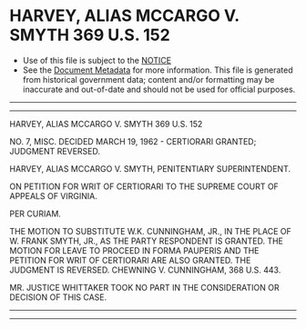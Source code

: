 ---
---

# HARVEY, ALIAS MCCARGO V. SMYTH 369 U.S. 152

* Use of this file is subject to the [NOTICE](https://github.com/publicdocs/notice/blob/master/NOTICE)
* See the [Document Metadata](../../../) for more information.
  This file is generated from historical government data; content and/or formatting may be inaccurate and out-of-date and should not be used for official purposes.

----------
----------

HARVEY, ALIAS MCCARGO V. SMYTH 369 U.S. 152

NO. 7, MISC.  DECIDED MARCH 19, 1962 - CERTIORARI GRANTED; JUDGMENT REVERSED.

HARVEY, ALIAS MCCARGO V. SMYTH, PENITENTIARY SUPERINTENDENT.

ON PETITION FOR WRIT OF CERTIORARI TO THE SUPREME COURT OF APPEALS OF VIRGINIA.

PER CURIAM.

THE MOTION TO SUBSTITUTE W.K. CUNNINGHAM, JR., IN THE PLACE OF W. FRANK SMYTH, JR., AS THE PARTY RESPONDENT IS GRANTED.  THE MOTION FOR LEAVE TO PROCEED IN FORMA PAUPERIS AND THE PETITION FOR WRIT OF CERTIORARI ARE ALSO GRANTED.  THE JUDGMENT IS REVERSED.  CHEWNING V. CUNNINGHAM, 368 U.S. 443.

MR. JUSTICE WHITTAKER TOOK NO PART IN THE CONSIDERATION OR DECISION OF THIS CASE.


----------
----------

